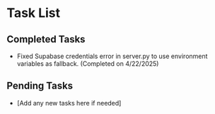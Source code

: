 # Task List

## Completed Tasks
- Fixed Supabase credentials error in server.py to use environment variables as fallback. (Completed on 4/22/2025)

## Pending Tasks
- [Add any new tasks here if needed]
